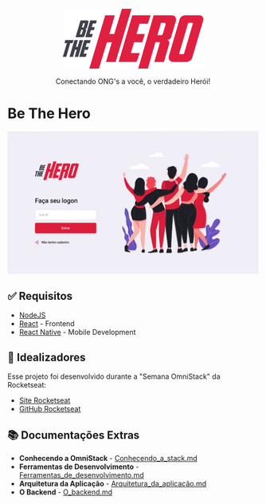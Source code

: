 <p align="center">
  <img src="https://github.com/iamtheluiz/BeTheHero/blob/master/docs/logo.png?raw=true" alt="Be The Hero Logo">
</p>

<p align="center">
  Conectando ONG's a você, o verdadeiro Herói!
</p>

# Be The Hero

<p align="center">
  <img src="https://github.com/iamtheluiz/BeTheHero/blob/master/docs/home.png?raw=true" alt="Home page">
</p>

## ✅ Requisitos

- [NodeJS](https://nodejs.org/)
- [React](https://reactjs.org/) - Frontend
- [React Native](https://facebook.github.io/react-native/) - Mobile Development

## 💼 Idealizadores

Esse projeto foi desenvolvido durante a "Semana OmniStack" da Rocketseat:

* [Site Rocketseat](https://rocketseat.com.br)
* [GitHub Rocketseat](https://github.com/Rocketseat/)

## 📚 Documentações Extras

* **Conhecendo a OmniStack** - [Conhecendo_a_stack.md](docs/conhecendo_a_stack.md)
* **Ferramentas de Desenvolvimento** - [Ferramentas_de_desenvolvimento.md](docs/ferramentas_de_desenvolvimento.md)
* **Arquitetura da Aplicação** - [Arquitetura_da_aplicação.md](docs/arquitetura_da_aplicação.md)
* **O Backend** - [O_backend.md](docs/o_backend.md)
